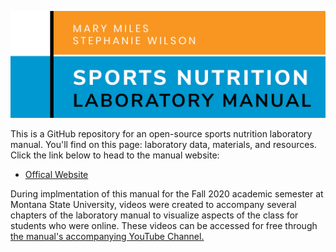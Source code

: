 ![ManualCover](https://github.com/SWi1/NUTR-Manual/blob/master/NUTR_LAB_MANUAL.png)

This is a GitHub repository for an open-source sports nutrition laboratory manual. You'll find on this page: laboratory data, materials, and resources. Click the link below to head to the manual website:
 - [Offical Website](https://swi1.github.io/NUTR-Manual/)

During implmentation of this manual for the Fall 2020 academic semester at Montana State University, videos were created to accompany several chapters of the laboratory manual to visualize aspects of the class for students who were online. These videos can be accessed for free through [the manual's accompanying YouTube Channel.](https://www.youtube.com/channel/UC6xwHsk9P1mrTnw2S_UO1Jw/)
